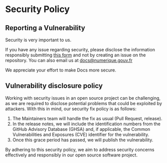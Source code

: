 # Security Policy

## Reporting a Vulnerability

Security is very important to us.

If you have any issue regarding security, please disclose the information responsibly submitting [this form](https://vdp.numerique.gouv.fr/p/Send-a-report?lang=en) and not by creating an issue on the repository. You can also email us at docs@numerique.gouv.fr

We appreciate your effort to make Docs more secure.

## Vulnerability disclosure policy

Working with security issues in an open source project can be challenging, as we are required to disclose potential problems that could be exploited by attackers. With this in mind, our security fix policy is as follows:

1. The Maintainers team will handle the fix as usual (Pull Request,
   release).
2. In the release notes, we will include the identification numbers from the
   GitHub Advisory Database (GHSA) and, if applicable, the Common Vulnerabilities
   and Exposures (CVE) identifier for the vulnerability.
3. Once this grace period has passed, we will publish the vulnerability.

By adhering to this security policy, we aim to address security concerns
effectively and responsibly in our open source software project.

